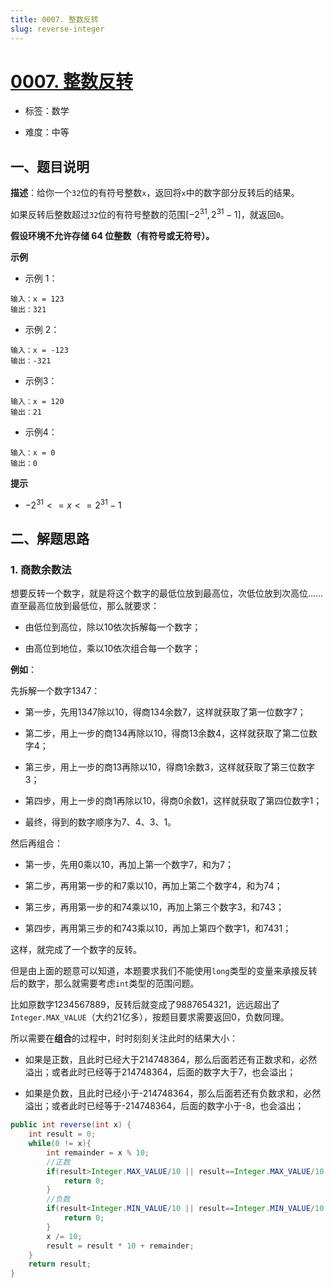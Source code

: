 ```yaml
---
title: 0007. 整数反转
slug: reverse-integer
---
```


# [0007. 整数反转](https://leetcode.cn/problems/reverse-integer/)

* 标签：数学

* 难度：中等

## 一、题目说明

**描述**：给你一个`32`位的有符号整数`x`，返回将`x`中的数字部分反转后的结果。

如果反转后整数超过`32`位的有符号整数的范围$[−2^{31},2^{31}−1]$，就返回`0`。

**假设环境不允许存储 64 位整数（有符号或无符号）。**

**示例**

* 示例 1：

```text
输入：x = 123
输出：321
```

* 示例 2：

```text
输入：x = -123
输出：-321
```

* 示例3：

```text
输入：x = 120
输出：21
```

* 示例4：

```text
输入：x = 0
输出：0
```

**提示**

* $-2^{31} <= x <= 2^{31} - 1$

## 二、解题思路

### 1. 商数余数法

想要反转一个数字，就是将这个数字的最低位放到最高位，次低位放到次高位……直至最高位放到最低位，那么就要求：

* 由低位到高位，除以10依次拆解每一个数字；

* 由高位到地位，乘以10依次组合每一个数字；

**例如**：

先拆解一个数字1347：

* 第一步，先用1347除以10，得商134余数7，这样就获取了第一位数字7；

* 第二步，用上一步的商134再除以10，得商13余数4，这样就获取了第二位数字4；

* 第三步，用上一步的商13再除以10，得商1余数3，这样就获取了第三位数字3；

* 第四步，用上一步的商1再除以10，得商0余数1，这样就获取了第四位数字1；

* 最终，得到的数字顺序为7、4、3、1。

然后再组合：

* 第一步，先用0乘以10，再加上第一个数字7，和为7；

* 第二步，再用第一步的和7乘以10，再加上第二个数字4，和为74；

* 第三步，再用第一步的和74乘以10，再加上第三个数字3，和743；

* 第四步，再用第三步的和743乘以10，再加上第四个数字1，和7431；

这样，就完成了一个数字的反转。

但是由上面的题意可以知道，本题要求我们不能使用`long`类型的变量来承接反转后的数字，那么就需要考虑`int`类型的范围问题。

比如原数字1234567889，反转后就变成了9887654321，远远超出了`Integer.MAX_VALUE`（大约21亿多），按题目要求需要返回0，负数同理。

所以需要在**组合**的过程中，时时刻刻关注此时的结果大小：

* 如果是正数，且此时已经大于214748364，那么后面若还有正数求和，必然溢出；或者此时已经等于214748364，后面的数字大于7，也会溢出；

* 如果是负数，且此时已经小于-214748364，那么后面若还有负数求和，必然溢出；或者此时已经等于-214748364，后面的数字小于-8，也会溢出；

```java
public int reverse(int x) {
    int result = 0;
    while(0 != x){
        int remainder = x % 10;
        //正数
        if(result>Integer.MAX_VALUE/10 || result==Integer.MAX_VALUE/10 && remainder>Integer.MAX_VALUE%10){
            return 0;
        }
        //负数
        if(result<Integer.MIN_VALUE/10 || result==Integer.MIN_VALUE/10 && remainder<-Integer.MIN_VALUE%10){
            return 0;
        }
        x /= 10;
        result = result * 10 + remainder;
    }
    return result;
}
```
